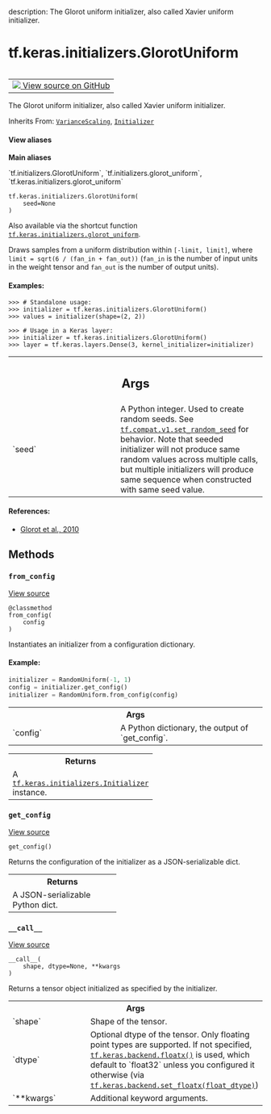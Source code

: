 description: The Glorot uniform initializer, also called Xavier uniform initializer.

<div itemscope itemtype="http://developers.google.com/ReferenceObject">
<meta itemprop="name" content="tf.keras.initializers.GlorotUniform" />
<meta itemprop="path" content="Stable" />
<meta itemprop="property" content="__call__"/>
<meta itemprop="property" content="__init__"/>
<meta itemprop="property" content="from_config"/>
<meta itemprop="property" content="get_config"/>
</div>

# tf.keras.initializers.GlorotUniform

<!-- Insert buttons and diff -->

<table class="tfo-notebook-buttons tfo-api nocontent" align="left">
<td>
  <a target="_blank" href="https://github.com/keras-team/keras/tree/v2.7.0/keras/initializers/initializers_v2.py#L683-L725">
    <img src="https://www.tensorflow.org/images/GitHub-Mark-32px.png" />
    View source on GitHub
  </a>
</td>
</table>



The Glorot uniform initializer, also called Xavier uniform initializer.

Inherits From: [`VarianceScaling`](../../../tf/keras/initializers/VarianceScaling.md), [`Initializer`](../../../tf/keras/initializers/Initializer.md)

<section class="expandable">
  <h4 class="showalways">View aliases</h4>
  <p>
<b>Main aliases</b>
<p>`tf.initializers.GlorotUniform`, `tf.initializers.glorot_uniform`, `tf.keras.initializers.glorot_uniform`</p>
</p>
</section>

<pre class="devsite-click-to-copy prettyprint lang-py tfo-signature-link">
<code>tf.keras.initializers.GlorotUniform(
    seed=None
)
</code></pre>



<!-- Placeholder for "Used in" -->

Also available via the shortcut function
<a href="../../../tf/keras/initializers/GlorotUniform.md"><code>tf.keras.initializers.glorot_uniform</code></a>.

Draws samples from a uniform distribution within `[-limit, limit]`, where
`limit = sqrt(6 / (fan_in + fan_out))` (`fan_in` is the number of input units
in the weight tensor and `fan_out` is the number of output units).

#### Examples:



```
>>> # Standalone usage:
>>> initializer = tf.keras.initializers.GlorotUniform()
>>> values = initializer(shape=(2, 2))
```

```
>>> # Usage in a Keras layer:
>>> initializer = tf.keras.initializers.GlorotUniform()
>>> layer = tf.keras.layers.Dense(3, kernel_initializer=initializer)
```

<!-- Tabular view -->
 <table class="responsive fixed orange">
<colgroup><col width="214px"><col></colgroup>
<tr><th colspan="2"><h2 class="add-link">Args</h2></th></tr>

<tr>
<td>
`seed`
</td>
<td>
A Python integer. Used to create random seeds. See
<a href="../../../tf/compat/v1/set_random_seed.md"><code>tf.compat.v1.set_random_seed</code></a> for behavior. Note that seeded
initializer will not produce same random values across multiple calls,
but multiple initializers will produce same sequence when constructed with
same seed value.
</td>
</tr>
</table>



#### References:

- [Glorot et al., 2010](http://proceedings.mlr.press/v9/glorot10a.html)


## Methods

<h3 id="from_config"><code>from_config</code></h3>

<a target="_blank" href="https://github.com/keras-team/keras/tree/v2.7.0/keras/initializers/initializers_v2.py#L88-L107">View source</a>

<pre class="devsite-click-to-copy prettyprint lang-py tfo-signature-link">
<code>@classmethod</code>
<code>from_config(
    config
)
</code></pre>

Instantiates an initializer from a configuration dictionary.


#### Example:



```python
initializer = RandomUniform(-1, 1)
config = initializer.get_config()
initializer = RandomUniform.from_config(config)
```

<!-- Tabular view -->
 <table class="responsive fixed orange">
<colgroup><col width="214px"><col></colgroup>
<tr><th colspan="2">Args</th></tr>

<tr>
<td>
`config`
</td>
<td>
A Python dictionary, the output of `get_config`.
</td>
</tr>
</table>



<!-- Tabular view -->
 <table class="responsive fixed orange">
<colgroup><col width="214px"><col></colgroup>
<tr><th colspan="2">Returns</th></tr>
<tr class="alt">
<td colspan="2">
A <a href="../../../tf/keras/initializers/Initializer.md"><code>tf.keras.initializers.Initializer</code></a> instance.
</td>
</tr>

</table>



<h3 id="get_config"><code>get_config</code></h3>

<a target="_blank" href="https://github.com/keras-team/keras/tree/v2.7.0/keras/initializers/initializers_v2.py#L724-L725">View source</a>

<pre class="devsite-click-to-copy prettyprint lang-py tfo-signature-link">
<code>get_config()
</code></pre>

Returns the configuration of the initializer as a JSON-serializable dict.


<!-- Tabular view -->
 <table class="responsive fixed orange">
<colgroup><col width="214px"><col></colgroup>
<tr><th colspan="2">Returns</th></tr>
<tr class="alt">
<td colspan="2">
A JSON-serializable Python dict.
</td>
</tr>

</table>



<h3 id="__call__"><code>__call__</code></h3>

<a target="_blank" href="https://github.com/keras-team/keras/tree/v2.7.0/keras/initializers/initializers_v2.py#L502-L534">View source</a>

<pre class="devsite-click-to-copy prettyprint lang-py tfo-signature-link">
<code>__call__(
    shape, dtype=None, **kwargs
)
</code></pre>

Returns a tensor object initialized as specified by the initializer.


<!-- Tabular view -->
 <table class="responsive fixed orange">
<colgroup><col width="214px"><col></colgroup>
<tr><th colspan="2">Args</th></tr>

<tr>
<td>
`shape`
</td>
<td>
Shape of the tensor.
</td>
</tr><tr>
<td>
`dtype`
</td>
<td>
Optional dtype of the tensor. Only floating point types are
supported. If not specified, <a href="../../../tf/keras/backend/floatx.md"><code>tf.keras.backend.floatx()</code></a> is used, which
default to `float32` unless you configured it otherwise (via
<a href="../../../tf/keras/backend/set_floatx.md"><code>tf.keras.backend.set_floatx(float_dtype)</code></a>)
</td>
</tr><tr>
<td>
`**kwargs`
</td>
<td>
Additional keyword arguments.
</td>
</tr>
</table>





